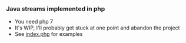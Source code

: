 ### Java streams implemented in php

+ You need php 7
+ It's WIP, I'll probably get stuck at one point and abandon the project
+ See [index.php](index.php) for examples

